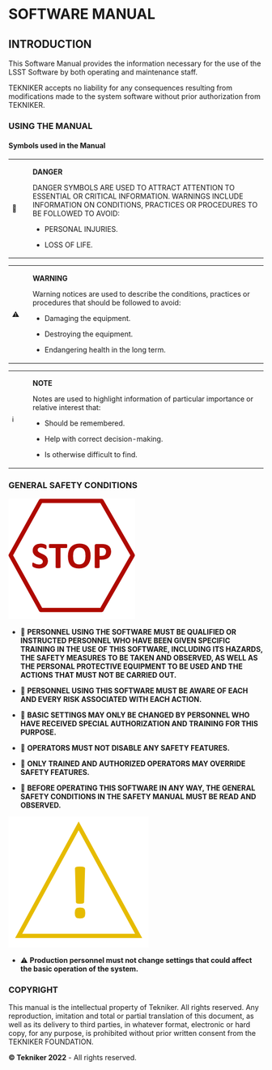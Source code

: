 # SOFTWARE MANUAL

## INTRODUCTION

This Software Manual provides the information necessary for the use of the LSST Software by both operating and maintenance staff.

TEKNIKER accepts no liability for any consequences resulting from modifications made to the system software without prior authorization from TEKNIKER.

### USING THE MANUAL

#### Symbols used in the Manual

<table>
  <colgroup>
    <col style="width: 8%" />
    <col style="width: 91%" />
  </colgroup>
  <tbody>
    <tr class="odd">
      <td>🛑</td>
      <td>
        <p><strong>DANGER</strong></p>
        <p>
          DANGER SYMBOLS ARE USED TO ATTRACT ATTENTION TO ESSENTIAL OR CRITICAL
          INFORMATION. WARNINGS INCLUDE INFORMATION ON CONDITIONS, PRACTICES OR
          PROCEDURES TO BE FOLLOWED TO AVOID:
        </p>
        <ul>
          <li><p>PERSONAL INJURIES.</p></li>
          <li><p>LOSS OF LIFE.</p></li>
        </ul>
      </td>
    </tr>
  </tbody>
</table>

<table>
  <colgroup>
    <col style="width: 8%" />
    <col style="width: 91%" />
  </colgroup>
  <tbody>
    <tr class="even">
      <td>⚠️</td>
      <td>
        <p><strong>WARNING</strong></p>
        <p>
          Warning notices are used to describe the conditions, practices or
          procedures that should be followed to avoid:
        </p>
        <ul>
          <li><p>Damaging the equipment.</p></li>
          <li><p>Destroying the equipment.</p></li>
          <li><p>Endangering health in the long term.</p></li>
        </ul>
      </td>
    </tr>
  </tbody>
</table>

<table>
  <colgroup>
    <col style="width: 8%" />
    <col style="width: 91%" />
  </colgroup>
  <tbody>
    <tr class="odd">
      <td>ℹ️</td>
      <td>
        <p><strong>NOTE</strong></p>
        <p>
          Notes are used to highlight information of particular importance or
          relative interest that:
        </p>
        <ul>
          <li>
            <p>Should be remembered.</p>
          </li>
          <li>
            <p>Help with correct decision-making.</p>
          </li>
          <li>
            <p>Is otherwise difficult to find.</p>
          </li>
        </ul>
      </td>
    </tr>
  </tbody>
</table>

### GENERAL SAFETY CONDITIONS

![Stop signal](../Resources/media/image005.png)

- 🛑 **PERSONNEL USING THE SOFTWARE MUST BE QUALIFIED OR INSTRUCTED PERSONNEL WHO HAVE BEEN GIVEN SPECIFIC TRAINING IN THE USE OF THIS SOFTWARE, INCLUDING ITS HAZARDS, THE SAFETY MEASURES TO BE TAKEN AND OBSERVED, AS WELL AS THE PERSONAL PROTECTIVE EQUIPMENT TO BE USED AND THE ACTIONS THAT MUST NOT BE CARRIED OUT.**

- 🛑 **PERSONNEL USING THIS SOFTWARE MUST BE AWARE OF EACH AND EVERY RISK ASSOCIATED WITH EACH ACTION.**

- 🛑 **BASIC SETTINGS MAY ONLY BE CHANGED BY PERSONNEL WHO HAVE RECEIVED SPECIAL AUTHORIZATION AND TRAINING FOR THIS PURPOSE.**

- 🛑 **OPERATORS MUST NOT DISABLE ANY SAFETY FEATURES.**

- 🛑 **ONLY TRAINED AND AUTHORIZED OPERATORS MAY OVERRIDE SAFETY FEATURES.**

- 🛑 **BEFORE OPERATING THIS SOFTWARE IN ANY WAY, THE GENERAL SAFETY CONDITIONS IN THE SAFETY MANUAL MUST BE READ AND OBSERVED.**

![Warning sign](../Resources/media/image006.png "title")

- ⚠️ **Production personnel must not change settings that could affect the basic operation of the system.**

### COPYRIGHT

This manual is the intellectual property of Tekniker. All rights reserved. Any reproduction, imitation and total or partial translation of this document, as well as its delivery to third parties, in whatever format, electronic or hard copy, for any purpose, is prohibited without prior written consent from the TEKNIKER FOUNDATION.

**© Tekniker 2022** - All rights reserved.
